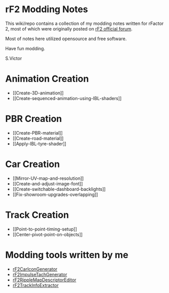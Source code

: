 # rF2 Modding Notes

This wiki/repo contains a collection of my modding notes written for rFactor 2, most of which were originally posted on [rF2 official forum](https://forum.studio-397.com/index.php?threads/my-modding-notes-using-opensource-free-software.70938/).

Most of notes here utilized opensource and free software.

Have fun modding.

S.Victor

# Animation Creation
* [[Create-3D-animation]]
* [[Create-sequenced-animation-using-IBL-shaders]]

# PBR Creation
* [[Create-PBR-material]]
* [[Create-road-material]]
* [[Apply-IBL-tyre-shader]]

# Car Creation
* [[Mirror-UV-map-and-resolution]]
* [[Create-and-adjust-image-font]]
* [[Create-switchable-dashboard-backlights]]
* [[Fix-showroom-upgrades-overlapping]]

# Track Creation
* [[Point-to-point-timing-setup]]
* [[Center-pivot-point-on-objects]]

# Modding tools written by me
* [rF2CarIconGenerator](https://github.com/s-victor/rF2CarIconGenerator)
* [rF2ImpulseTachGenerator](https://github.com/s-victor/rF2ImpulseTachGenerator)
* [rF2RippleMapDescriptorEditor](https://github.com/s-victor/rF2RippleMapDescriptorEditor)
* [rF2TrackInfoExtractor](https://github.com/s-victor/rF2TrackInfoExtractor)
